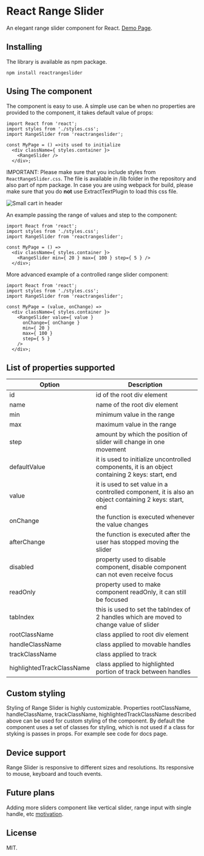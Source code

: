 # React Range Slider

An elegant range slider component for React.
[Demo Page](http://jpuri.github.io/react-range-slider/).

## Installing

The library is available as npm package.

`npm install reactrangeslider`

## Using The component
The component is easy to use. A simple use can be when no properties are provided to the component, it takes default value of props:

```
import React from 'react';
import styles from './styles.css';
import RangeSlider from 'reactrangeslider';

const MyPage = () =>its used to initialize
  <div className={ styles.container }>
    <RangeSlider />
  </div>;
```
IMPORTANT: Please make sure that you include styles from `ReactRangeSlider.css`. The file is available in /lib folder in the repository and also part of npm package.
In case you are using webpack for build, please make sure that you do **not** use ExtractTextPlugin to load this css file.

![Small cart in header](http://i.imgur.com/r7Ot84g.gif)

An example passing the range of values and step to the component:
```
import React from 'react';
import styles from './styles.css';
import RangeSlider from 'reactrangeslider';

const MyPage = () =>
  <div className={ styles.container }>
    <RangeSlider min={ 20 } max={ 100 } step={ 5 } />
  </div>;
```

More advanced example of a controlled range slider component:
```
import React from 'react';
import styles from './styles.css';
import RangeSlider from 'reactrangeslider';

const MyPage = (value, onChange) =>
  <div className={ styles.container }>
    <RangeSlider value={ value }
      onChange={ onChange }
      min={ 20 }
      max={ 100 }
      step={ 5 }
    />
  </div>;
```

## List of properties supported
| Option | Description |
| ------ | ----------- |
| id   | id of the root div element |
| name | name of the root div element |
| min    | minimum value in the range |
| max    | maximum value in the range |
| step    | amount by which the position of slider will change in one movement |
| defaultValue    | it is used to initialize uncontrolled components, it is an object containing 2 keys: start, end |
| value    | it is used to set value in a controlled component, it is also an object containing 2 keys: start, end  |
| onChange    | the function is executed whenever the value changes |
| afterChange    | the function is executed after the user has stopped moving the slider |
| disabled    | property used to disable component, disable component can not even receive focus |
| readOnly    | property used to make component readOnly, it can still be focused |
| tabIndex    | this is used to set the tabIndex of 2 handles which are moved to change value of slider |
| rootClassName    | class applied to root div element |
| handleClassName    | class applied to movable handles |
| trackClassName    | class applied to track |
| highlightedTrackClassName    | class applied to highlighted portion of track between handles |

## Custom styling
Styling of Range Slider is highly customizable. Properties rootClassName, handleClassName, trackClassName, highlightedTrackClassName described above can be used for custom styling of the component.
By default the component uses a set of classes for styling, which is not used if a class for styking is passes in props. For example see code for docs page.

## Device support
Range Slider is responsive to different sizes and resolutions. Its responsive to mouse, keyboard and touch events.

## Future plans
Adding more sliders component like vertical slider, range input with single handle, etc
[motivation](https://jqueryui.com/slider/).

## License
MIT.
